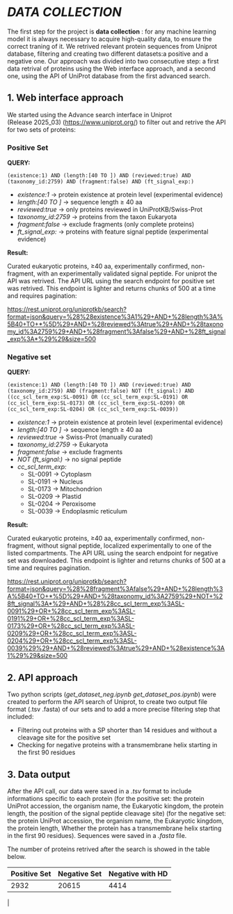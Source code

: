 # ***DATA COLLECTION***
The first step for the project is **data collection** : for any machine learning model it is always necessary to acquire high-quality data,
to ensure the correct traning of it. We retrived relevant protein sequences from Uniprot database, filtering and creating 
two different datasets:a positive and a negative one. 
Our approach was divided into two consecutive step: a first data retrival of proteins using the Web interface approach, and a second one, using the API of UniProt database from the first advanced search. 
## 1. Web interface approach
We started using the Advance search interface in Uniprot (Release 2025_03) (https://www.uniprot.org/) to filter out and retrive the API for two sets of proteins:

### Positive Set

**QUERY:** 
```
(existence:1) AND (length:[40 TO ]) AND (reviewed:true) AND (taxonomy_id:2759) AND (fragment:false) AND (ft_signal_exp:)
```
- *existence:1* → protein existence at protein level (experimental evidence)  
- *length:[40 TO ]* → sequence length ≥ 40 aa  
- *reviewed:true* → only proteins reviewed in UniProtKB/Swiss-Prot  
- *taxonomy_id:2759* → proteins from the taxon Eukaryota  
- *fragment:false* → exclude fragments (only complete proteins)  
- *ft_signal_exp:* → proteins with feature signal peptide (experimental evidence)  

**Result:** 

Curated eukaryotic proteins, ≥40 aa, experimentally confirmed, non-fragment, with an experimentally validated signal peptide. For uniprot the API was retrived. 
The API URL using the search endpoint for positive set was retrived. This endpoint is lighter and returns chunks of 500 at a time and requires pagination: 

https://rest.uniprot.org/uniprotkb/search?format=json&query=%28%28existence%3A1%29+AND+%28length%3A%5B40+TO+*%5D%29+AND+%28reviewed%3Atrue%29+AND+%28taxonomy_id%3A2759%29+AND+%28fragment%3Afalse%29+AND+%28ft_signal_exp%3A*%29%29&size=500

### Negative set

**QUERY:**
 ```
 (existence:1) AND (length:[40 TO ]) AND (reviewed:true) AND (taxonomy_id:2759) AND (fragment:false) NOT (ft_signal:) AND 
 ((cc_scl_term_exp:SL-0091) OR (cc_scl_term_exp:SL-0191) OR (cc_scl_term_exp:SL-0173) OR (cc_scl_term_exp:SL-0209) OR (cc_scl_term_exp:SL-0204) OR (cc_scl_term_exp:SL-0039))
```
- *existence:1* → protein existence at protein level (experimental evidence)  
- *length:[40 TO ]* → sequence length ≥ 40 aa  
- *reviewed:true* → Swiss-Prot (manually curated)  
- *taxonomy_id:2759* → Eukaryota  
- *fragment:false* → exclude fragments  
- *NOT (ft_signal:)* → no signal peptide  
- *cc_scl_term_exp:*  
  - SL-0091 → Cytoplasm  
  - SL-0191 → Nucleus  
  - SL-0173 → Mitochondrion  
  - SL-0209 → Plastid  
  - SL-0204 → Peroxisome  
  - SL-0039 → Endoplasmic reticulum
  
**Result:**  

Curated eukaryotic proteins, ≥40 aa, experimentally confirmed, non-fragment, without signal peptide, localized experimentally to one of the listed compartments.
The API URL using the search endpoint for negative set was downloaded. This endpoint is lighter and returns chunks of 500 at a time and requires pagination.

https://rest.uniprot.org/uniprotkb/search?format=json&query=%28%28fragment%3Afalse%29+AND+%28length%3A%5B40+TO+*%5D%29+AND+%28taxonomy_id%3A2759%29+NOT+%28ft_signal%3A*%29+AND+%28%28cc_scl_term_exp%3ASL-0091%29+OR+%28cc_scl_term_exp%3ASL-0191%29+OR+%28cc_scl_term_exp%3ASL-0173%29+OR+%28cc_scl_term_exp%3ASL-0209%29+OR+%28cc_scl_term_exp%3ASL-0204%29+OR+%28cc_scl_term_exp%3ASL-0039%29%29+AND+%28reviewed%3Atrue%29+AND+%28existence%3A1%29%29&size=500

## 2. API approach

Two python scripts  (*get_dataset_neg.ipynb* *get_dataset_pos.ipynb*) were created to perform the API search of Uniprot, to create two output file format (.tsv .fasta) of our sets and to add a more precise filtering step that included: 
- Filtering out proteins with a SP shorter than 14 residues and without a cleavage site for the positive set
- Checking for negative proteins with a transmembrane helix starting in the first 90 residues
  
## 3. Data output

After the API call, our data were saved in a *.tsv* format to include informations specific to each protein 
(for the positive set: the protein UniProt accession, the organism name, the Eukaryotic kingdom, the protein length, the position of the signal peptide cleavage site)
(for the negative set: the protein UniProt accession, the organism name, the Eukaryotic kingdom, the protein length, Whether the protein has a transmembrane helix starting in the first 90 residues). 
Sequences were saved in a *.fasta* file. 

The number of proteins retrived after the search is showed in the table below. 

| Positive Set | Negative Set | Negative with HD |
|--------------|--------------|------------------|
|  2932        |    20615     |      4414        |
|
















